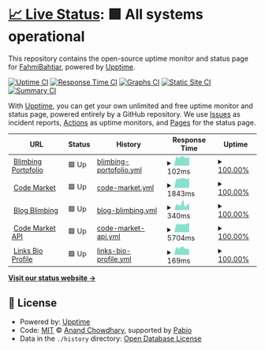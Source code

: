 # [📈 Live Status](https://status.blimbing.xyz): <!--live status--> **🟩 All systems operational**

This repository contains the open-source uptime monitor and status page for [FahmiBahtiar](blimbing.xyz), powered by [Upptime](https://github.com/upptime/upptime).

[![Uptime CI](https://github.com/FahmiBahtiar/server-status/workflows/Uptime%20CI/badge.svg)](https://github.com/FahmiBahtiar/server-status/actions?query=workflow%3A%22Uptime+CI%22)
[![Response Time CI](https://github.com/FahmiBahtiar/server-status/workflows/Response%20Time%20CI/badge.svg)](https://github.com/FahmiBahtiar/server-status/actions?query=workflow%3A%22Response+Time+CI%22)
[![Graphs CI](https://github.com/FahmiBahtiar/server-status/workflows/Graphs%20CI/badge.svg)](https://github.com/FahmiBahtiar/server-status/actions?query=workflow%3A%22Graphs+CI%22)
[![Static Site CI](https://github.com/FahmiBahtiar/server-status/workflows/Static%20Site%20CI/badge.svg)](https://github.com/FahmiBahtiar/server-status/actions?query=workflow%3A%22Static+Site+CI%22)
[![Summary CI](https://github.com/FahmiBahtiar/server-status/workflows/Summary%20CI/badge.svg)](https://github.com/FahmiBahtiar/server-status/actions?query=workflow%3A%22Summary+CI%22)

With [Upptime](https://upptime.js.org), you can get your own unlimited and free uptime monitor and status page, powered entirely by a GitHub repository. We use [Issues](https://github.com/FahmiBahtiar/server-status/issues) as incident reports, [Actions](https://github.com/FahmiBahtiar/server-status/actions) as uptime monitors, and [Pages](https://status.blimbing.xyz) for the status page.

<!--start: status pages-->
<!-- This summary is generated by Upptime (https://github.com/upptime/upptime) -->
<!-- Do not edit this manually, your changes will be overwritten -->
<!-- prettier-ignore -->
| URL | Status | History | Response Time | Uptime |
| --- | ------ | ------- | ------------- | ------ |
| <img alt="" src="https://icons.duckduckgo.com/ip3/blimbing.xyz.ico" height="13"> [Blimbing Portofolio](https://blimbing.xyz) | 🟩 Up | [blimbing-portofolio.yml](https://github.com/FahmiBahtiar/server-status/commits/HEAD/history/blimbing-portofolio.yml) | <details><summary><img alt="Response time graph" src="./graphs/blimbing-portofolio/response-time-week.png" height="20"> 102ms</summary><br><a href="https://status.blimbing.xyz/history/blimbing-portofolio"><img alt="Response time 115" src="https://img.shields.io/endpoint?url=https%3A%2F%2Fraw.githubusercontent.com%2FFahmiBahtiar%2Fserver-status%2FHEAD%2Fapi%2Fblimbing-portofolio%2Fresponse-time.json"></a><br><a href="https://status.blimbing.xyz/history/blimbing-portofolio"><img alt="24-hour response time 107" src="https://img.shields.io/endpoint?url=https%3A%2F%2Fraw.githubusercontent.com%2FFahmiBahtiar%2Fserver-status%2FHEAD%2Fapi%2Fblimbing-portofolio%2Fresponse-time-day.json"></a><br><a href="https://status.blimbing.xyz/history/blimbing-portofolio"><img alt="7-day response time 102" src="https://img.shields.io/endpoint?url=https%3A%2F%2Fraw.githubusercontent.com%2FFahmiBahtiar%2Fserver-status%2FHEAD%2Fapi%2Fblimbing-portofolio%2Fresponse-time-week.json"></a><br><a href="https://status.blimbing.xyz/history/blimbing-portofolio"><img alt="30-day response time 111" src="https://img.shields.io/endpoint?url=https%3A%2F%2Fraw.githubusercontent.com%2FFahmiBahtiar%2Fserver-status%2FHEAD%2Fapi%2Fblimbing-portofolio%2Fresponse-time-month.json"></a><br><a href="https://status.blimbing.xyz/history/blimbing-portofolio"><img alt="1-year response time 115" src="https://img.shields.io/endpoint?url=https%3A%2F%2Fraw.githubusercontent.com%2FFahmiBahtiar%2Fserver-status%2FHEAD%2Fapi%2Fblimbing-portofolio%2Fresponse-time-year.json"></a></details> | <details><summary><a href="https://status.blimbing.xyz/history/blimbing-portofolio">100.00%</a></summary><a href="https://status.blimbing.xyz/history/blimbing-portofolio"><img alt="All-time uptime 99.75%" src="https://img.shields.io/endpoint?url=https%3A%2F%2Fraw.githubusercontent.com%2FFahmiBahtiar%2Fserver-status%2FHEAD%2Fapi%2Fblimbing-portofolio%2Fuptime.json"></a><br><a href="https://status.blimbing.xyz/history/blimbing-portofolio"><img alt="24-hour uptime 100.00%" src="https://img.shields.io/endpoint?url=https%3A%2F%2Fraw.githubusercontent.com%2FFahmiBahtiar%2Fserver-status%2FHEAD%2Fapi%2Fblimbing-portofolio%2Fuptime-day.json"></a><br><a href="https://status.blimbing.xyz/history/blimbing-portofolio"><img alt="7-day uptime 100.00%" src="https://img.shields.io/endpoint?url=https%3A%2F%2Fraw.githubusercontent.com%2FFahmiBahtiar%2Fserver-status%2FHEAD%2Fapi%2Fblimbing-portofolio%2Fuptime-week.json"></a><br><a href="https://status.blimbing.xyz/history/blimbing-portofolio"><img alt="30-day uptime 100.00%" src="https://img.shields.io/endpoint?url=https%3A%2F%2Fraw.githubusercontent.com%2FFahmiBahtiar%2Fserver-status%2FHEAD%2Fapi%2Fblimbing-portofolio%2Fuptime-month.json"></a><br><a href="https://status.blimbing.xyz/history/blimbing-portofolio"><img alt="1-year uptime 99.75%" src="https://img.shields.io/endpoint?url=https%3A%2F%2Fraw.githubusercontent.com%2FFahmiBahtiar%2Fserver-status%2FHEAD%2Fapi%2Fblimbing-portofolio%2Fuptime-year.json"></a></details>
| <img alt="" src="https://icons.duckduckgo.com/ip3/codemarket.blimbing.xyz.ico" height="13"> [Code Market](https://codemarket.blimbing.xyz) | 🟩 Up | [code-market.yml](https://github.com/FahmiBahtiar/server-status/commits/HEAD/history/code-market.yml) | <details><summary><img alt="Response time graph" src="./graphs/code-market/response-time-week.png" height="20"> 1843ms</summary><br><a href="https://status.blimbing.xyz/history/code-market"><img alt="Response time 1097" src="https://img.shields.io/endpoint?url=https%3A%2F%2Fraw.githubusercontent.com%2FFahmiBahtiar%2Fserver-status%2FHEAD%2Fapi%2Fcode-market%2Fresponse-time.json"></a><br><a href="https://status.blimbing.xyz/history/code-market"><img alt="24-hour response time 1930" src="https://img.shields.io/endpoint?url=https%3A%2F%2Fraw.githubusercontent.com%2FFahmiBahtiar%2Fserver-status%2FHEAD%2Fapi%2Fcode-market%2Fresponse-time-day.json"></a><br><a href="https://status.blimbing.xyz/history/code-market"><img alt="7-day response time 1843" src="https://img.shields.io/endpoint?url=https%3A%2F%2Fraw.githubusercontent.com%2FFahmiBahtiar%2Fserver-status%2FHEAD%2Fapi%2Fcode-market%2Fresponse-time-week.json"></a><br><a href="https://status.blimbing.xyz/history/code-market"><img alt="30-day response time 1615" src="https://img.shields.io/endpoint?url=https%3A%2F%2Fraw.githubusercontent.com%2FFahmiBahtiar%2Fserver-status%2FHEAD%2Fapi%2Fcode-market%2Fresponse-time-month.json"></a><br><a href="https://status.blimbing.xyz/history/code-market"><img alt="1-year response time 1097" src="https://img.shields.io/endpoint?url=https%3A%2F%2Fraw.githubusercontent.com%2FFahmiBahtiar%2Fserver-status%2FHEAD%2Fapi%2Fcode-market%2Fresponse-time-year.json"></a></details> | <details><summary><a href="https://status.blimbing.xyz/history/code-market">100.00%</a></summary><a href="https://status.blimbing.xyz/history/code-market"><img alt="All-time uptime 99.99%" src="https://img.shields.io/endpoint?url=https%3A%2F%2Fraw.githubusercontent.com%2FFahmiBahtiar%2Fserver-status%2FHEAD%2Fapi%2Fcode-market%2Fuptime.json"></a><br><a href="https://status.blimbing.xyz/history/code-market"><img alt="24-hour uptime 100.00%" src="https://img.shields.io/endpoint?url=https%3A%2F%2Fraw.githubusercontent.com%2FFahmiBahtiar%2Fserver-status%2FHEAD%2Fapi%2Fcode-market%2Fuptime-day.json"></a><br><a href="https://status.blimbing.xyz/history/code-market"><img alt="7-day uptime 100.00%" src="https://img.shields.io/endpoint?url=https%3A%2F%2Fraw.githubusercontent.com%2FFahmiBahtiar%2Fserver-status%2FHEAD%2Fapi%2Fcode-market%2Fuptime-week.json"></a><br><a href="https://status.blimbing.xyz/history/code-market"><img alt="30-day uptime 100.00%" src="https://img.shields.io/endpoint?url=https%3A%2F%2Fraw.githubusercontent.com%2FFahmiBahtiar%2Fserver-status%2FHEAD%2Fapi%2Fcode-market%2Fuptime-month.json"></a><br><a href="https://status.blimbing.xyz/history/code-market"><img alt="1-year uptime 99.99%" src="https://img.shields.io/endpoint?url=https%3A%2F%2Fraw.githubusercontent.com%2FFahmiBahtiar%2Fserver-status%2FHEAD%2Fapi%2Fcode-market%2Fuptime-year.json"></a></details>
| <img alt="" src="https://icons.duckduckgo.com/ip3/blog.blimbing.xyz.ico" height="13"> [Blog Blimbing](https://blog.blimbing.xyz) | 🟩 Up | [blog-blimbing.yml](https://github.com/FahmiBahtiar/server-status/commits/HEAD/history/blog-blimbing.yml) | <details><summary><img alt="Response time graph" src="./graphs/blog-blimbing/response-time-week.png" height="20"> 340ms</summary><br><a href="https://status.blimbing.xyz/history/blog-blimbing"><img alt="Response time 321" src="https://img.shields.io/endpoint?url=https%3A%2F%2Fraw.githubusercontent.com%2FFahmiBahtiar%2Fserver-status%2FHEAD%2Fapi%2Fblog-blimbing%2Fresponse-time.json"></a><br><a href="https://status.blimbing.xyz/history/blog-blimbing"><img alt="24-hour response time 404" src="https://img.shields.io/endpoint?url=https%3A%2F%2Fraw.githubusercontent.com%2FFahmiBahtiar%2Fserver-status%2FHEAD%2Fapi%2Fblog-blimbing%2Fresponse-time-day.json"></a><br><a href="https://status.blimbing.xyz/history/blog-blimbing"><img alt="7-day response time 340" src="https://img.shields.io/endpoint?url=https%3A%2F%2Fraw.githubusercontent.com%2FFahmiBahtiar%2Fserver-status%2FHEAD%2Fapi%2Fblog-blimbing%2Fresponse-time-week.json"></a><br><a href="https://status.blimbing.xyz/history/blog-blimbing"><img alt="30-day response time 243" src="https://img.shields.io/endpoint?url=https%3A%2F%2Fraw.githubusercontent.com%2FFahmiBahtiar%2Fserver-status%2FHEAD%2Fapi%2Fblog-blimbing%2Fresponse-time-month.json"></a><br><a href="https://status.blimbing.xyz/history/blog-blimbing"><img alt="1-year response time 321" src="https://img.shields.io/endpoint?url=https%3A%2F%2Fraw.githubusercontent.com%2FFahmiBahtiar%2Fserver-status%2FHEAD%2Fapi%2Fblog-blimbing%2Fresponse-time-year.json"></a></details> | <details><summary><a href="https://status.blimbing.xyz/history/blog-blimbing">100.00%</a></summary><a href="https://status.blimbing.xyz/history/blog-blimbing"><img alt="All-time uptime 100.00%" src="https://img.shields.io/endpoint?url=https%3A%2F%2Fraw.githubusercontent.com%2FFahmiBahtiar%2Fserver-status%2FHEAD%2Fapi%2Fblog-blimbing%2Fuptime.json"></a><br><a href="https://status.blimbing.xyz/history/blog-blimbing"><img alt="24-hour uptime 100.00%" src="https://img.shields.io/endpoint?url=https%3A%2F%2Fraw.githubusercontent.com%2FFahmiBahtiar%2Fserver-status%2FHEAD%2Fapi%2Fblog-blimbing%2Fuptime-day.json"></a><br><a href="https://status.blimbing.xyz/history/blog-blimbing"><img alt="7-day uptime 100.00%" src="https://img.shields.io/endpoint?url=https%3A%2F%2Fraw.githubusercontent.com%2FFahmiBahtiar%2Fserver-status%2FHEAD%2Fapi%2Fblog-blimbing%2Fuptime-week.json"></a><br><a href="https://status.blimbing.xyz/history/blog-blimbing"><img alt="30-day uptime 100.00%" src="https://img.shields.io/endpoint?url=https%3A%2F%2Fraw.githubusercontent.com%2FFahmiBahtiar%2Fserver-status%2FHEAD%2Fapi%2Fblog-blimbing%2Fuptime-month.json"></a><br><a href="https://status.blimbing.xyz/history/blog-blimbing"><img alt="1-year uptime 100.00%" src="https://img.shields.io/endpoint?url=https%3A%2F%2Fraw.githubusercontent.com%2FFahmiBahtiar%2Fserver-status%2FHEAD%2Fapi%2Fblog-blimbing%2Fuptime-year.json"></a></details>
| <img alt="" src="https://icons.duckduckgo.com/ip3/codemarket.blimbing.xyz.ico" height="13"> [Code Market API](https://codemarket.blimbing.xyz/api/v1/products) | 🟩 Up | [code-market-api.yml](https://github.com/FahmiBahtiar/server-status/commits/HEAD/history/code-market-api.yml) | <details><summary><img alt="Response time graph" src="./graphs/code-market-api/response-time-week.png" height="20"> 5704ms</summary><br><a href="https://status.blimbing.xyz/history/code-market-api"><img alt="Response time 4123" src="https://img.shields.io/endpoint?url=https%3A%2F%2Fraw.githubusercontent.com%2FFahmiBahtiar%2Fserver-status%2FHEAD%2Fapi%2Fcode-market-api%2Fresponse-time.json"></a><br><a href="https://status.blimbing.xyz/history/code-market-api"><img alt="24-hour response time 6229" src="https://img.shields.io/endpoint?url=https%3A%2F%2Fraw.githubusercontent.com%2FFahmiBahtiar%2Fserver-status%2FHEAD%2Fapi%2Fcode-market-api%2Fresponse-time-day.json"></a><br><a href="https://status.blimbing.xyz/history/code-market-api"><img alt="7-day response time 5704" src="https://img.shields.io/endpoint?url=https%3A%2F%2Fraw.githubusercontent.com%2FFahmiBahtiar%2Fserver-status%2FHEAD%2Fapi%2Fcode-market-api%2Fresponse-time-week.json"></a><br><a href="https://status.blimbing.xyz/history/code-market-api"><img alt="30-day response time 5417" src="https://img.shields.io/endpoint?url=https%3A%2F%2Fraw.githubusercontent.com%2FFahmiBahtiar%2Fserver-status%2FHEAD%2Fapi%2Fcode-market-api%2Fresponse-time-month.json"></a><br><a href="https://status.blimbing.xyz/history/code-market-api"><img alt="1-year response time 4123" src="https://img.shields.io/endpoint?url=https%3A%2F%2Fraw.githubusercontent.com%2FFahmiBahtiar%2Fserver-status%2FHEAD%2Fapi%2Fcode-market-api%2Fresponse-time-year.json"></a></details> | <details><summary><a href="https://status.blimbing.xyz/history/code-market-api">100.00%</a></summary><a href="https://status.blimbing.xyz/history/code-market-api"><img alt="All-time uptime 99.98%" src="https://img.shields.io/endpoint?url=https%3A%2F%2Fraw.githubusercontent.com%2FFahmiBahtiar%2Fserver-status%2FHEAD%2Fapi%2Fcode-market-api%2Fuptime.json"></a><br><a href="https://status.blimbing.xyz/history/code-market-api"><img alt="24-hour uptime 100.00%" src="https://img.shields.io/endpoint?url=https%3A%2F%2Fraw.githubusercontent.com%2FFahmiBahtiar%2Fserver-status%2FHEAD%2Fapi%2Fcode-market-api%2Fuptime-day.json"></a><br><a href="https://status.blimbing.xyz/history/code-market-api"><img alt="7-day uptime 100.00%" src="https://img.shields.io/endpoint?url=https%3A%2F%2Fraw.githubusercontent.com%2FFahmiBahtiar%2Fserver-status%2FHEAD%2Fapi%2Fcode-market-api%2Fuptime-week.json"></a><br><a href="https://status.blimbing.xyz/history/code-market-api"><img alt="30-day uptime 99.96%" src="https://img.shields.io/endpoint?url=https%3A%2F%2Fraw.githubusercontent.com%2FFahmiBahtiar%2Fserver-status%2FHEAD%2Fapi%2Fcode-market-api%2Fuptime-month.json"></a><br><a href="https://status.blimbing.xyz/history/code-market-api"><img alt="1-year uptime 99.98%" src="https://img.shields.io/endpoint?url=https%3A%2F%2Fraw.githubusercontent.com%2FFahmiBahtiar%2Fserver-status%2FHEAD%2Fapi%2Fcode-market-api%2Fuptime-year.json"></a></details>
| <img alt="" src="https://icons.duckduckgo.com/ip3/me.blimbing.xyz.ico" height="13"> [Links Bio Profile](https://me.blimbing.xyz) | 🟩 Up | [links-bio-profile.yml](https://github.com/FahmiBahtiar/server-status/commits/HEAD/history/links-bio-profile.yml) | <details><summary><img alt="Response time graph" src="./graphs/links-bio-profile/response-time-week.png" height="20"> 169ms</summary><br><a href="https://status.blimbing.xyz/history/links-bio-profile"><img alt="Response time 145" src="https://img.shields.io/endpoint?url=https%3A%2F%2Fraw.githubusercontent.com%2FFahmiBahtiar%2Fserver-status%2FHEAD%2Fapi%2Flinks-bio-profile%2Fresponse-time.json"></a><br><a href="https://status.blimbing.xyz/history/links-bio-profile"><img alt="24-hour response time 137" src="https://img.shields.io/endpoint?url=https%3A%2F%2Fraw.githubusercontent.com%2FFahmiBahtiar%2Fserver-status%2FHEAD%2Fapi%2Flinks-bio-profile%2Fresponse-time-day.json"></a><br><a href="https://status.blimbing.xyz/history/links-bio-profile"><img alt="7-day response time 169" src="https://img.shields.io/endpoint?url=https%3A%2F%2Fraw.githubusercontent.com%2FFahmiBahtiar%2Fserver-status%2FHEAD%2Fapi%2Flinks-bio-profile%2Fresponse-time-week.json"></a><br><a href="https://status.blimbing.xyz/history/links-bio-profile"><img alt="30-day response time 168" src="https://img.shields.io/endpoint?url=https%3A%2F%2Fraw.githubusercontent.com%2FFahmiBahtiar%2Fserver-status%2FHEAD%2Fapi%2Flinks-bio-profile%2Fresponse-time-month.json"></a><br><a href="https://status.blimbing.xyz/history/links-bio-profile"><img alt="1-year response time 145" src="https://img.shields.io/endpoint?url=https%3A%2F%2Fraw.githubusercontent.com%2FFahmiBahtiar%2Fserver-status%2FHEAD%2Fapi%2Flinks-bio-profile%2Fresponse-time-year.json"></a></details> | <details><summary><a href="https://status.blimbing.xyz/history/links-bio-profile">100.00%</a></summary><a href="https://status.blimbing.xyz/history/links-bio-profile"><img alt="All-time uptime 99.64%" src="https://img.shields.io/endpoint?url=https%3A%2F%2Fraw.githubusercontent.com%2FFahmiBahtiar%2Fserver-status%2FHEAD%2Fapi%2Flinks-bio-profile%2Fuptime.json"></a><br><a href="https://status.blimbing.xyz/history/links-bio-profile"><img alt="24-hour uptime 100.00%" src="https://img.shields.io/endpoint?url=https%3A%2F%2Fraw.githubusercontent.com%2FFahmiBahtiar%2Fserver-status%2FHEAD%2Fapi%2Flinks-bio-profile%2Fuptime-day.json"></a><br><a href="https://status.blimbing.xyz/history/links-bio-profile"><img alt="7-day uptime 100.00%" src="https://img.shields.io/endpoint?url=https%3A%2F%2Fraw.githubusercontent.com%2FFahmiBahtiar%2Fserver-status%2FHEAD%2Fapi%2Flinks-bio-profile%2Fuptime-week.json"></a><br><a href="https://status.blimbing.xyz/history/links-bio-profile"><img alt="30-day uptime 100.00%" src="https://img.shields.io/endpoint?url=https%3A%2F%2Fraw.githubusercontent.com%2FFahmiBahtiar%2Fserver-status%2FHEAD%2Fapi%2Flinks-bio-profile%2Fuptime-month.json"></a><br><a href="https://status.blimbing.xyz/history/links-bio-profile"><img alt="1-year uptime 99.64%" src="https://img.shields.io/endpoint?url=https%3A%2F%2Fraw.githubusercontent.com%2FFahmiBahtiar%2Fserver-status%2FHEAD%2Fapi%2Flinks-bio-profile%2Fuptime-year.json"></a></details>

<!--end: status pages-->

[**Visit our status website →**](https://status.blimbing.xyz)

## 📄 License

- Powered by: [Upptime](https://github.com/upptime/upptime)
- Code: [MIT](./LICENSE) © [Anand Chowdhary](https://anandchowdhary.com), supported by [Pabio](https://pabio.com)
- Data in the `./history` directory: [Open Database License](https://opendatacommons.org/licenses/odbl/1-0/)
